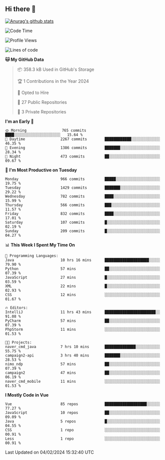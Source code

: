 ## Hi there 👋

[![Anurag's github stats](https://github-readme-stats.vercel.app/api?username=Songwonseok)](https://github.com/anuraghazra/github-readme-stats)



<!--START_SECTION:waka-->
![Code Time](http://img.shields.io/badge/Code%20Time-2%2C660%20hrs%2013%20mins-blue)

![Profile Views](http://img.shields.io/badge/Profile%20Views-0-blue)

![Lines of code](https://img.shields.io/badge/From%20Hello%20World%20I%27ve%20Written-34.8%20million%20lines%20of%20code-blue)

**🐱 My GitHub Data** 

> 📦 358.3 kB Used in GitHub's Storage 
 > 
> 🏆 1 Contributions in the Year 2024
 > 
> 💼 Opted to Hire
 > 
> 📜 27 Public Repositories 
 > 
> 🔑 3 Private Repositories 
 > 
**I'm an Early 🐤** 

```text
🌞 Morning                765 commits         ████░░░░░░░░░░░░░░░░░░░░░   15.64 % 
🌆 Daytime                2267 commits        ████████████░░░░░░░░░░░░░   46.35 % 
🌃 Evening                1386 commits        ███████░░░░░░░░░░░░░░░░░░   28.34 % 
🌙 Night                  473 commits         ██░░░░░░░░░░░░░░░░░░░░░░░   09.67 % 
```
📅 **I'm Most Productive on Tuesday** 

```text
Monday                   966 commits         █████░░░░░░░░░░░░░░░░░░░░   19.75 % 
Tuesday                  1429 commits        ███████░░░░░░░░░░░░░░░░░░   29.22 % 
Wednesday                782 commits         ████░░░░░░░░░░░░░░░░░░░░░   15.99 % 
Thursday                 566 commits         ███░░░░░░░░░░░░░░░░░░░░░░   11.57 % 
Friday                   832 commits         ████░░░░░░░░░░░░░░░░░░░░░   17.01 % 
Saturday                 107 commits         █░░░░░░░░░░░░░░░░░░░░░░░░   02.19 % 
Sunday                   209 commits         █░░░░░░░░░░░░░░░░░░░░░░░░   04.27 % 
```


📊 **This Week I Spent My Time On** 

```text
💬 Programming Languages: 
Java                     10 hrs 16 mins      ████████████████████░░░░░   79.90 % 
Python                   57 mins             ██░░░░░░░░░░░░░░░░░░░░░░░   07.39 % 
JavaScript               27 mins             █░░░░░░░░░░░░░░░░░░░░░░░░   03.59 % 
XML                      22 mins             █░░░░░░░░░░░░░░░░░░░░░░░░   02.93 % 
CSS                      12 mins             ░░░░░░░░░░░░░░░░░░░░░░░░░   01.67 % 

🔥 Editors: 
IntelliJ                 11 hrs 43 mins      ███████████████████████░░   91.08 % 
PyCharm                  57 mins             ██░░░░░░░░░░░░░░░░░░░░░░░   07.39 % 
PhpStorm                 11 mins             ░░░░░░░░░░░░░░░░░░░░░░░░░   01.53 % 

🐱‍💻 Projects: 
naver_cmd_java           7 hrs 10 mins       ██████████████░░░░░░░░░░░   55.75 % 
campaign2-api            3 hrs 40 mins       ███████░░░░░░░░░░░░░░░░░░   28.53 % 
nimo_ndp                 57 mins             ██░░░░░░░░░░░░░░░░░░░░░░░   07.39 % 
campaign2                47 mins             ██░░░░░░░░░░░░░░░░░░░░░░░   06.19 % 
naver_cmd_mobile         11 mins             ░░░░░░░░░░░░░░░░░░░░░░░░░   01.53 % 
```

**I Mostly Code in Vue** 

```text
Vue                      85 repos            ███████████████████░░░░░░   77.27 % 
JavaScript               10 repos            ██░░░░░░░░░░░░░░░░░░░░░░░   09.09 % 
Java                     5 repos             █░░░░░░░░░░░░░░░░░░░░░░░░   04.55 % 
CSS                      1 repo              ░░░░░░░░░░░░░░░░░░░░░░░░░   00.91 % 
Less                     1 repo              ░░░░░░░░░░░░░░░░░░░░░░░░░   00.91 % 
```




 Last Updated on 04/02/2024 15:32:40 UTC
<!--END_SECTION:waka-->
